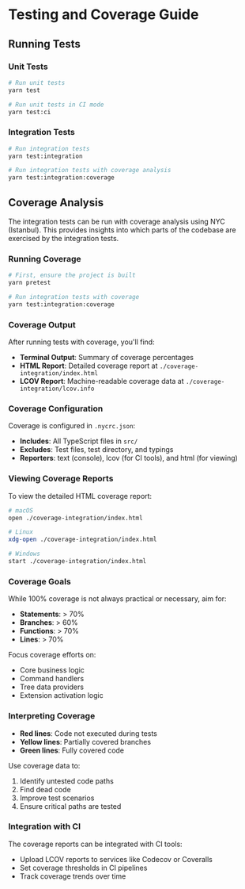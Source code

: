# Testing and Coverage Guide

## Running Tests

### Unit Tests
```bash
# Run unit tests
yarn test

# Run unit tests in CI mode
yarn test:ci
```

### Integration Tests
```bash
# Run integration tests
yarn test:integration

# Run integration tests with coverage analysis
yarn test:integration:coverage
```

## Coverage Analysis

The integration tests can be run with coverage analysis using NYC (Istanbul). This provides insights into which parts of the codebase are exercised by the integration tests.

### Running Coverage

```bash
# First, ensure the project is built
yarn pretest

# Run integration tests with coverage
yarn test:integration:coverage
```

### Coverage Output

After running tests with coverage, you'll find:

- **Terminal Output**: Summary of coverage percentages
- **HTML Report**: Detailed coverage report at `./coverage-integration/index.html`
- **LCOV Report**: Machine-readable coverage data at `./coverage-integration/lcov.info`

### Coverage Configuration

Coverage is configured in `.nycrc.json`:

- **Includes**: All TypeScript files in `src/`
- **Excludes**: Test files, test directory, and typings
- **Reporters**: text (console), lcov (for CI tools), and html (for viewing)

### Viewing Coverage Reports

To view the detailed HTML coverage report:

```bash
# macOS
open ./coverage-integration/index.html

# Linux
xdg-open ./coverage-integration/index.html

# Windows
start ./coverage-integration/index.html
```

### Coverage Goals

While 100% coverage is not always practical or necessary, aim for:

- **Statements**: > 70%
- **Branches**: > 60%
- **Functions**: > 70%
- **Lines**: > 70%

Focus coverage efforts on:
- Core business logic
- Command handlers
- Tree data providers
- Extension activation logic

### Interpreting Coverage

- **Red lines**: Code not executed during tests
- **Yellow lines**: Partially covered branches
- **Green lines**: Fully covered code

Use coverage data to:
1. Identify untested code paths
2. Find dead code
3. Improve test scenarios
4. Ensure critical paths are tested

### Integration with CI

The coverage reports can be integrated with CI tools:

- Upload LCOV reports to services like Codecov or Coveralls
- Set coverage thresholds in CI pipelines
- Track coverage trends over time